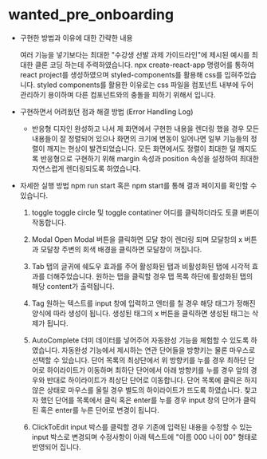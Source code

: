 # wanted_pre_onboarding

- 구현한 방법과 이유에 대한 간략한 내용

    여러 기능을 넣기보다는 최대한 "수강생 선발 과제 가이드라인"에 제시된 예시를 최대한 클론 코딩 하는데 주력하였습니다.
  npx create-react-app 명령어를 통하여 react project를 생성하였으며 styled-components를 활용해 css를 입혀주었습니다.
  styled components를 활용한 이유로는 css 파일을 컴포넌트 내부에 두어 관리하기 용이하며 다른 컴포넌트와의 충돌을 피하기 위해서 입니다.


- 구현하면서 어려웠던 점과 해결 방법 (Error Handling Log)

  - 반응형 디자인
    완성하고 나서 제 화면에서 구현한 내용을 렌더링 했을 경우 모든 내용들이 잘 정렬되어 있으나 화면의 크기에 변동이 일어나면 일부 기능들의 정렬이 깨지는 현상이 발견되었습니다.
  모든 화면에서도 정렬이 최대한 덜 깨지도록 반응형으로 구현하기 위해 margin 속성과 position 속성을 설정하여 최대한 자연스럽게 렌더링되도록 하였습니다.


- 자세한 실행 방법
  npm run start 혹은 npm start를 통해 결과 페이지를 확인할 수 있습니다.

  1. toggle
  toggle circle 및 toggle contatiner 어디를 클릭하더라도 토클 버튼이 작동합니다.

  2. Modal
  Open Modal 버튼을 클릭하면 모달 창이 렌더링 되며 모달창의 x 버튼과 모달창 주변의 회색 배경을 클릭하면 모달창이 꺼집니다.

  3. Tab
  탭의 글귀에 쉐도우 효과를 주어 활성화된 탭과 비활성화된 탭에 시각적 효과를 더해주었습니다.
  원하는 탭을 클릭할 경우 탭 목록 하단에 활성화된 탭의 해당 content가 출력됩니다.

  4. Tag
  원하는 텍스트를 input 창에 입력하고 엔터를 칠 경우 해당 태그가 정해진 양식에 따라 생성이 됩니다.
  생성된 태그의 x 버튼을 클릭하면 생성된 태그는 삭제가 됩니다.

  5. AutoComplete
  더미 데이터를 넣어주어 자동완성 기능을 체험할 수 있도록 하였습니다.
  자동완성 기능에서 제시하는 연관 단어들을 방향키는 물론 마우스로 선택할 수 있습니다.
  단어 목록의 최상단에서 위 방향키를 누를 경우 최하단 단어로 하이라이트가 이동하며 최하단 단어에서 아래 방향키를 누를 경우 앞의 경우와 반대로 하이라이트가 최상단 단어로 이동합니다.
  단어 목록에 클릭은 하지 않은 상태로 마우스를 올릴 경우 별도의 하이라이트가 뜨도록 하였습니다.
  찾고자 했던 단어를 목록에서 클릭 혹은 enter를 누를 경우 input 창의 단어가 클릭된 혹은 enter를 누른 단어로 변경이 됩니다.

  6. ClickToEdit
  input 박스를 클릭할 경우 기존에 입력된 내용을 수정할 수 있는 input 박스로 변경되며 수정사항이 아래 텍스트에 "이름 000 나이 00" 형태로 반영되어 집니다.

